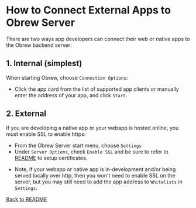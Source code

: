 # How to Connect External Apps to Obrew Server

There are two ways app developers can connect their web or native apps to the Obrew backend server:

## 1. Internal (simplest)

When starting Obrew, choose `Connection Options`:

- Click the app card from the list of supported app clients or manually enter the address of your app, and click `Start`.

## 2. External

If you are developing a native app or your webapp is hosted online, you must enable SSL to enable https:

- From the Obrew Server start menu, choose `Settings`
- Under `Server Options`, check `Enable SSL` and be sure to refer to [README](deploy.md) to setup certificates.

* Note, if your webapp or native app is in-development and/or being served locally over http, then you won't need to enable SSL on the server, but you may still need to add the app address to `Whitelists` in `Settings`.

[Back to README](../README.md)
